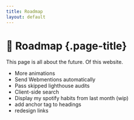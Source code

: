 ```yaml
---
title: Roadmap
layout: default
---
```


# 🚦 Roadmap {.page-title}
This page is all about the future. Of this website.
- More animations
- Send Webmentions automatically
- Pass skipped lighthouse audits
- Client-side search
- Display my spotify habits from last month (wip)
- add anchor tag to headings
- redesign links
